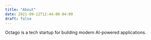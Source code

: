```yaml
---
title: "About"
date: 2021-09-12T12:44:00-04:00
draft: false
---
```


Octago is a tech startup for building modern AI-powered applications.